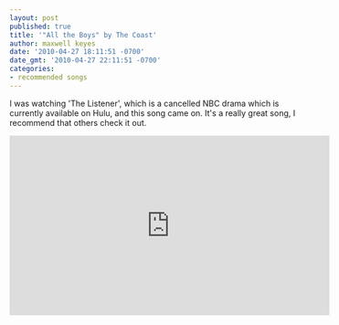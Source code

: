 ```yaml
---
layout: post
published: true
title: '"All the Boys" by The Coast'
author: maxwell keyes
date: '2010-04-27 18:11:51 -0700'
date_gmt: '2010-04-27 22:11:51 -0700'
categories:
- recommended songs
---
```


I was watching 'The Listener', which is a cancelled NBC drama which is currently
available on Hulu, and this song came on. It's a really great song, I recommend
that others check it out.

<iframe width="560" height="315" src="https://www.youtube.com/embed/jWxuzxXJ3t8" frameborder="0" allowfullscreen></iframe>
